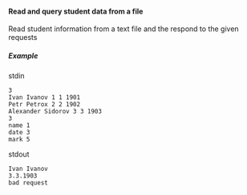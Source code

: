 #### Read and query student data from a file ####


Read student information from a text file and the respond to the given requests

##### Example

stdin
```
3
Ivan Ivanov 1 1 1901
Petr Petrox 2 2 1902
Alexander Sidorov 3 3 1903
3
name 1
date 3
mark 5
```

stdout
```
Ivan Ivanov
3.3.1903
bad request
```